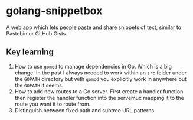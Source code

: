 # golang-snippetbox
A web app which lets people paste and share snippets of text, similar to Pastebin or GitHub Gists. 

## Key learning
1. How to use `gomod` to manage dependencies in Go. Which is a big change. In the past I always needed to work within an `src` folder under the `GOPATH` directory but with `gomod` you explicitly work in anywhere but the `GOPATH` it seems.
2. How to add new routes to a Go server. First create a handler function then register the handler function into the servemux mapping it to the route you want it to route from.
3. Distinguish between fixed path and subtree URL patterns.
